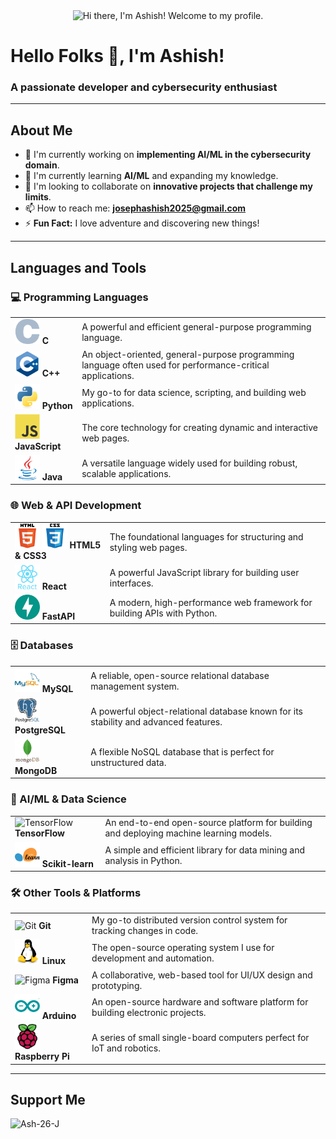 <div align="center">
  <img src="https://github.com/Ash-26-J/Ash-26-J/assets/116773229/65961d62-1779-4467-9d7a-d02f5a65c26b" alt="Hi there, I'm Ashish! Welcome to my profile." width="800"/>
</div>

# Hello Folks 👋, I'm Ashish!
### A passionate developer and cybersecurity enthusiast

---

## About Me
- 🔭 I'm currently working on **implementing AI/ML in the cybersecurity domain**.
- 🌱 I'm currently learning **AI/ML** and expanding my knowledge.
- 👯 I'm looking to collaborate on **innovative projects that challenge my limits**.
- 📫 How to reach me: **josephashish2025@gmail.com**
- ⚡ **Fun Fact:** I love adventure and discovering new things!

---

## Languages and Tools

### 💻 Programming Languages
| | |
| :--- | :--- |
| <img src="https://raw.githubusercontent.com/devicons/devicon/master/icons/c/c-original.svg" alt="C" width="40" height="40"/> **C** | A powerful and efficient general-purpose programming language. |
| <img src="https://raw.githubusercontent.com/devicons/devicon/master/icons/cplusplus/cplusplus-original.svg" alt="C++" width="40" height="40"/> **C++** | An object-oriented, general-purpose programming language often used for performance-critical applications. |
| <img src="https://raw.githubusercontent.com/devicons/devicon/master/icons/python/python-original.svg" alt="Python" width="40" height="40"/> **Python** | My go-to for data science, scripting, and building web applications. |
| <img src="https://raw.githubusercontent.com/devicons/devicon/master/icons/javascript/javascript-original.svg" alt="JavaScript" width="40" height="40"/> **JavaScript** | The core technology for creating dynamic and interactive web pages. |
| <img src="https://raw.githubusercontent.com/devicons/devicon/master/icons/java/java-original.svg" alt="Java" width="40" height="40"/> **Java** | A versatile language widely used for building robust, scalable applications. |

### 🌐 Web & API Development
| | |
| :--- | :--- |
| <img src="https://raw.githubusercontent.com/devicons/devicon/master/icons/html5/html5-original-wordmark.svg" alt="HTML5" width="40" height="40"/> <img src="https://raw.githubusercontent.com/devicons/devicon/master/icons/css3/css3-original-wordmark.svg" alt="CSS3" width="40" height="40"/> **HTML5 & CSS3** | The foundational languages for structuring and styling web pages. |
| <img src="https://raw.githubusercontent.com/devicons/devicon/master/icons/react/react-original-wordmark.svg" alt="React" width="40" height="40"/> **React** | A powerful JavaScript library for building user interfaces. |
| <img src="https://raw.githubusercontent.com/devicons/devicon/master/icons/fastapi/fastapi-original.svg" alt="FastAPI" width="40" height="40"/> **FastAPI** | A modern, high-performance web framework for building APIs with Python. |

### 🗄️ Databases
| | |
| :--- | :--- |
| <img src="https://raw.githubusercontent.com/devicons/devicon/master/icons/mysql/mysql-original-wordmark.svg" alt="MySQL" width="40" height="40"/> **MySQL** | A reliable, open-source relational database management system. |
| <img src="https://raw.githubusercontent.com/devicons/devicon/master/icons/postgresql/postgresql-original-wordmark.svg" alt="PostgreSQL" width="40" height="40"/> **PostgreSQL** | A powerful object-relational database known for its stability and advanced features. |
| <img src="https://raw.githubusercontent.com/devicons/devicon/master/icons/mongodb/mongodb-original-wordmark.svg" alt="MongoDB" width="40" height="40"/> **MongoDB** | A flexible NoSQL database that is perfect for unstructured data. |

### 🤖 AI/ML & Data Science
| | |
| :--- | :--- |
| <img src="https://www.vectorlogo.zone/logos/tensorflow/tensorflow-icon.svg" alt="TensorFlow" width="40" height="40"/> **TensorFlow** | An end-to-end open-source platform for building and deploying machine learning models. |
| <img src="https://raw.githubusercontent.com/devicons/devicon/master/icons/scikitlearn/scikitlearn-original-wordmark.svg" alt="Scikit-learn" width="40" height="40"/> **Scikit-learn** | A simple and efficient library for data mining and analysis in Python. |

### 🛠️ Other Tools & Platforms
| | |
| :--- | :--- |
| <img src="https://www.vectorlogo.zone/logos/git-scm/git-scm-icon.svg" alt="Git" width="40" height="40"/> **Git** | My go-to distributed version control system for tracking changes in code. |
| <img src="https://raw.githubusercontent.com/devicons/devicon/master/icons/linux/linux-original.svg" alt="Linux" width="40" height="40"/> **Linux** | The open-source operating system I use for development and automation. |
| <img src="https://www.vectorlogo.zone/logos/figma/figma-icon.svg" alt="Figma" width="40" height="40"/> **Figma** | A collaborative, web-based tool for UI/UX design and prototyping. |
| <img src="https://raw.githubusercontent.com/devicons/devicon/master/icons/arduino/arduino-original.svg" alt="Arduino" width="40" height="40"/> **Arduino** | An open-source hardware and software platform for building electronic projects. |
| <img src="https://raw.githubusercontent.com/devicons/devicon/master/icons/raspberrypi/raspberrypi-original.svg" alt="Raspberry Pi" width="40" height="40"/> **Raspberry Pi** | A series of small single-board computers perfect for IoT and robotics. |

---

## Support Me
<p align="left">
  <a href="https://www.buymeacoffee.com/Ash-26-J"> 
    <img align="left" src="https://cdn.buymeacoffee.com/buttons/v2/default-yellow.png" height="50" width="210" alt="Ash-26-J" />
  </a>
</p>
<br><br>
